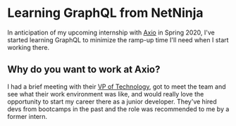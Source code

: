 # Learning GraphQL from NetNinja
In anticipation of my upcoming internship with [Axio](https://axio.com/careers/?gh_jid=4020412002) in Spring 2020, I've started learning GraphQL to minimize the ramp-up time I'll need when I start working there.

## Why do you want to work at Axio?
I had a brief meeting with their [VP of Technology](https://axio.com/leadership/), got to meet the team and see what their work environment was like, and would really love the opportunity to start my career there as a junior developer. They've hired devs from bootcamps in the past and the role was recommended to me by a former intern.
